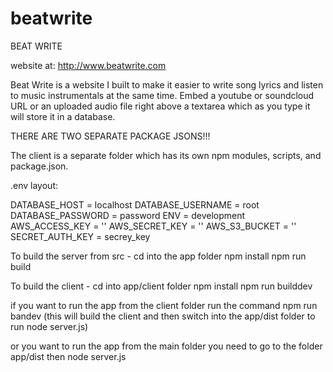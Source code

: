 # beatwrite

BEAT WRITE


website at: http://www.beatwrite.com


Beat Write is a website I built to make it easier to write song lyrics and listen to music instrumentals at the same time.
Embed a youtube or soundcloud URL or an uploaded audio file right above a textarea which as you type it will store it in a database.


THERE ARE TWO SEPARATE PACKAGE JSONS!!!

The client is a separate folder which has its own npm modules, scripts, and package.json.

.env layout:

DATABASE_HOST = localhost
DATABASE_USERNAME = root
DATABASE_PASSWORD = password
ENV = development
AWS_ACCESS_KEY = ''
AWS_SECRET_KEY = ''
AWS_S3_BUCKET = ''
SECRET_AUTH_KEY = secrey_key


To build the server from src -
cd into the app folder
npm install
npm run build

To build the client -
cd into app/client folder
npm install
npm run builddev

if you want to run the app from the client folder run the command
npm run bandev (this will build the client and then switch into the app/dist folder to run node server.js)

or you want to run the app from the main folder you need to go to the folder app/dist
then
node server.js

